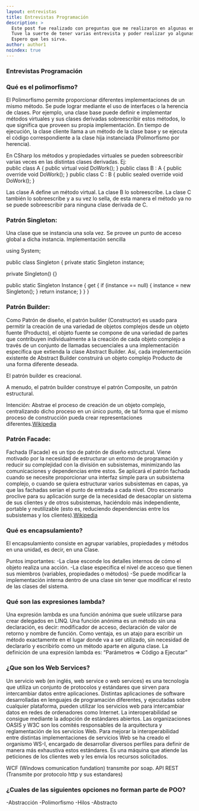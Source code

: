 ```yaml
---
layout: entrevistas
title: Entrevistas Programación
description: >
  Este post fue realizado con preguntas que me realizaron en algunas entrevistas y otras que les realizaron a algunos amigos. El objetivo de este post es refrescar algunos conocimientos que vamos perdiendo y por otra parte si es que nunca escuchaste algún de estos conceptos que los puedas aprender e implementar en tu trabajo.
  Tuve la suerte de tener varias entrevista y poder realizar yo algunas entrevistas, creo que lo más importante al margen del puesto a aspirar es poder llevarte algún aprendizaje nuevo, tanto del lado del entrevistado como del entrevistador.
  Espero que les sirva.
author: author1
noindex: true
---
```


### Entrevistas Programación

###  Qué es el polimorfismo?
El Polimorfismo permite proporcionar diferentes implementaciones de un mismo método. 
Se pude lograr mediante el uso de interfaces o la herencia de clases. Por ejemplo, una clase base puede definir e implementar métodos virtuales y sus clases derivadas sobreescribir estos métodos, lo que significa que proveen su propia implementación. En tiempo de ejecución, la clase cliente llama a un método de la clase base y se ejecuta el código correspondiente a la clase hija instanciada (Polimorfismo por herencia).

En CSharp los métodos y propiedades virtuales se pueden sobreescribir varias veces en las distintas clases derivadas. 
Ej:       
public class A
{
	public virtual void DoWork();
}
public class B : A
{
	public override void DoWork();
}
public class C : B
{
	public sealed override void DoWork();
}

Las clase A define un método virtual. La clase B lo sobreescribe. La clase C también lo sobreescribe y a su vez lo sella, de esta manera el método ya no se puede sobreescribir para ninguna clase derivada de C.

### Patrón Singleton:
Una clase que se instancia una sola vez. Se provee un punto de acceso global a dicha instancia.
Implementación sencilla 

using System;

public class Singleton
{
   private static Singleton instance;

   private Singleton() {}

   public static Singleton Instance
   {
      get 
      {
         if (instance == null)
         {
            instance = new Singleton();
         }
         return instance;
      }
   }
}


### Patrón Builder:
Como Patrón de diseño, el patrón builder (Constructor) es usado para permitir la creación de una variedad de objetos complejos desde un objeto fuente (Producto), el objeto fuente se compone de una variedad de partes que contribuyen individualmente a la creación de cada objeto complejo a través de un conjunto de llamadas secuenciales a una implementación específica que extienda la clase Abstract Builder. Así, cada implementación existente de Abstract Builder construirá un objeto complejo Producto de una forma diferente deseada.

El patrón builder es creacional.

A menudo, el patrón builder construye el patrón Composite, un patrón estructural.

Intención: Abstrae el proceso de creación de un objeto complejo, centralizando dicho proceso en un único punto, de tal forma que el mismo proceso de construcción pueda crear representaciones diferentes.[Wikipedia](https://es.wikipedia.org/wiki/Builder_(patr%C3%B3n_de_dise%C3%B1o))

### Patrón Facade:
Fachada (Facade) es un tipo de patrón de diseño estructural. Viene motivado por la necesidad de estructurar un entorno de programación y reducir su complejidad con la división en subsistemas, minimizando las comunicaciones y dependencias entre estos.
Se aplicará el patrón fachada cuando se necesite proporcionar una interfaz simple para un subsistema complejo, o cuando se quiera estructurar varios subsistemas en capas, ya que las fachadas serían el punto de entrada a cada nivel. Otro escenario proclive para su aplicación surge de la necesidad de desacoplar un sistema de sus clientes y de otros subsistemas, haciéndolo más independiente, portable y reutilizable (esto es, reduciendo dependencias entre los subsistemas y los clientes).[Wikipedia](https://es.wikipedia.org/wiki/Facade_(patr%C3%B3n_de_dise%C3%B1o))

### Qué es encapsulamiento?
El encapsulamiento consiste en agrupar variables, propiedades y métodos en una unidad, es decir, en una Clase. 

Puntos importantes: 
-La clase esconde los detalles internos de cómo el objeto realiza una acción.
-La clase especifica el nivel de acceso que tienen sus miembros (variables, propiedades o métodos) 
-Se puede modificar la implementación interna dentro de una clase sin tener que modificar el resto de las clases del sistema.

### Qué son las expresiones lambda?
Una expresión lambda es una función anónima que suele utilizarse para crear delegados en LINQ. Una función anónima es un método sin una declaración, es decir:  modificador de acceso, declaración de valor de retorno y nombre de función.
Como ventaja, es un atajo para escribir un método exactamente en el lugar donde va a ser utilizado, sin necesidad de declararlo y escribirlo como un método aparte en alguna clase.
La definición de una expresión lambda es:
	“Parámetros => Código a Ejecutar”

 ### ¿Que son los Web Services?
Un servicio web (en inglés, web service o web services) es una tecnología que utiliza un conjunto de protocolos y estándares que sirven para intercambiar datos entre aplicaciones. Distintas aplicaciones de software desarrolladas en lenguajes de programación diferentes, y ejecutadas sobre cualquier plataforma, pueden utilizar los servicios web para intercambiar datos en redes de ordenadores como Internet. La interoperabilidad se consigue mediante la adopción de estándares abiertos. Las organizaciones OASIS y W3C son los comités responsables de la arquitectura y reglamentación de los servicios Web. Para mejorar la interoperabilidad entre distintas implementaciones de servicios Web se ha creado el organismo WS-I, encargado de desarrollar diversos perfiles para definir de manera más exhaustiva estos estándares. Es una máquina que atiende las peticiones de los clientes web y les envía los recursos solicitados.

WCF (Windows comunication fundation) transmite por soap.
API REST (Transmite por protocolo http y sus estandares)

 ### ¿Cuales de las siguientes opciones no forman parte de POO?
 -Abstracción
-Polimorfismo
-Hilos
-Abstracto

